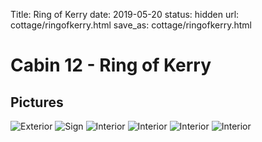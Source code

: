 Title: Ring of Kerry
date: 2019-05-20
status: hidden
url: cottage/ringofkerry.html
save_as: cottage/ringofkerry.html

Cabin 12 - Ring of Kerry
======

Pictures
------

![Exterior]({static}/images/ringofkerry/1.jpg)
![Sign]({static}/images/ringofkerry/2.jpg)
![Interior]({static}/images/ringofkerry/3.jpg)
![Interior]({static}/images/ringofkerry/4.jpg)
![Interior]({static}/images/ringofkerry/5.jpg)
![Interior]({static}/images/ringofkerry/6.jpg)
